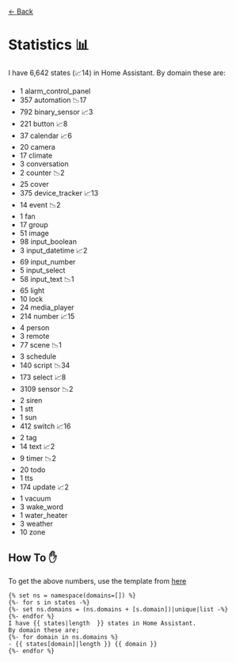 [<- Back](README.md)
# Statistics 📊
I have 6,642 states (📈14) in Home Assistant.
By domain these are:
- 1 alarm_control_panel
- 357 automation 📉17
- 792 binary_sensor 📈3
- 221 button 📈8
- 37 calendar 📈6
- 20 camera
- 17 climate
- 3 conversation
- 2 counter 📉2
- 25 cover
- 375 device_tracker 📈13
- 14 event 📉2
- 1 fan
- 17 group
- 51 image
- 98 input_boolean
- 3 input_datetime 📈2
- 69 input_number
- 5 input_select
- 58 input_text 📉1
- 65 light
- 10 lock
- 24 media_player
- 214 number 📈15
- 4 person
- 3 remote
- 77 scene 📉1
- 3 schedule
- 140 script 📉34
- 173 select 📈8
- 3109 sensor 📉2
- 2 siren
- 1 stt
- 1 sun
- 412 switch 📈16
- 2 tag
- 14 text 📈2
- 9 timer 📉2
- 20 todo
- 1 tts
- 174 update 📈2
- 1 vacuum
- 3 wake_word
- 1 water_heater
- 3 weather
- 10 zone

## How To ✋
To get the above numbers, use the template from [here](https://www.reddit.com/r/homeassistant/comments/plmy7e/use_this_template_and_show_us_some_details_about/?utm_medium=android_app&utm_source=share)
```
{% set ns = namespace(domains=[]) %}
{%- for s in states -%}
{%- set ns.domains = (ns.domains + [s.domain])|unique|list -%}
{%- endfor %}
I have {{ states|length  }} states in Home Assistant.
By domain these are;
{%- for domain in ns.domains %}
- {{ states[domain]|length }} {{ domain }}
{%- endfor %}
```
